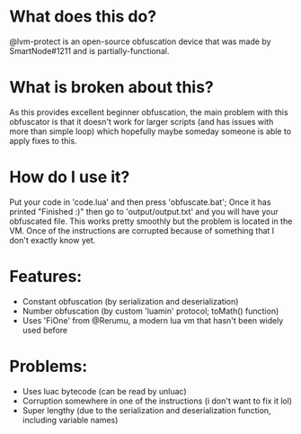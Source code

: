 # What does this do?
@lvm-protect is an open-source obfuscation device that was made by SmartNode#1211 and is partially-functional.

# What is broken about this?
As this provides excellent beginner obfuscation, the main problem with this obfuscator is that it doesn't work for larger scripts (and has issues with more than simple loop) which hopefully maybe someday someone is able to apply fixes to this.

# How do I use it?
Put your code in 'code.lua' and then press 'obfuscate.bat'; Once it has printed "Finished :)" then go to 'output/output.txt' and you will have your obfuscated file. This works pretty smoothly but the problem is located in the VM. Once of the instructions are corrupted because of something that I don't exactly know yet.

# Features:
- Constant obfuscation (by serialization and deserialization)
- Number obfuscation (by custom 'luamin' protocol; toMath() function)
- Uses 'FiOne' from @Rerumu, a modern lua vm that hasn't been widely used before

# Problems:
- Uses luac bytecode (can be read by unluac)
- Corruption somewhere in one of the instructions (i don't want to fix it lol)
- Super lengthy (due to the serialization and deserialization function, including variable names)
